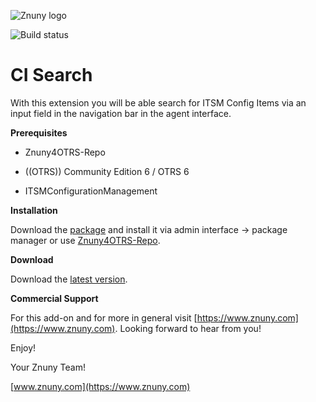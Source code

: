 ![Znuny logo](https://www.znuny.com/assets/images/logo_small.png)


![Build status](https://badge.proxy.znuny.com/Znuny4OTRS-CISearch/master)

CI Search
=================
With this extension you will be able search for ITSM Config Items via an input field in the navigation bar in the agent interface.

**Prerequisites**

- Znuny4OTRS-Repo

- ((OTRS)) Community Edition 6 / OTRS  6

- ITSMConfigurationManagement

**Installation**

Download the [package](https://addons.znuny.com/api/addon_repos/public/1086/latest) and install it via admin interface -> package manager or use [Znuny4OTRS-Repo](https://www.znuny.com/add-ons/znuny4otrs-repository).

**Download**

Download the [latest version](https://addons.znuny.com/api/addon_repos/public/1086/latest).

**Commercial Support**

For this add-on and for more in general visit [https://www.znuny.com](https://www.znuny.com). Looking forward to hear from you!

Enjoy!

Your Znuny Team!

[www.znuny.com](https://www.znuny.com)